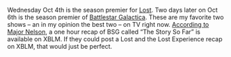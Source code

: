 Wednesday Oct 4th is the season premier for
[Lost](http://abc.go.com/primetime/lost/). Two days later on Oct 6th is
the season premier of [Battlestar
Galactica](http://www.scifi.com/battlestar/). These are my favorite two
shows – an in my opinion the best two – on TV right now. [According to
Major
Nelson](http://www.majornelson.com/archive/2006/08/28/Video_3A00_Battlestar-Galactica.aspx),
a one hour recap of BSG called “The Story So Far” is available on XBLM.
If they could post a Lost and the Lost Experience recap on XBLM, that
would just be perfect.
